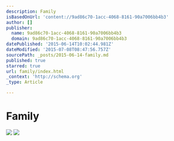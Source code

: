 ```yaml
---
description: Family
isBasedOnUrl: 'content://9ad86c70-1acc-4068-8161-90a7006bb4b3'
author: []
publisher:
  name: 9ad86c70-1acc-4068-8161-90a7006bb4b3
  domain: 9ad86c70-1acc-4068-8161-90a7006bb4b3
datePublished: '2015-06-14T10:02:44.981Z'
dateModified: '2015-07-08T08:47:56.757Z'
sourcePath: _posts/2015-06-14-family.md
published: true
starred: true
url: family/index.html
_context: 'http://schema.org'
_type: Article

---
```

# Family
![](https://the-grid-user-content.s3-us-west-2.amazonaws.com/c6b4ad25-2b2d-4ea1-910c-161b944823d0.jpg)
![](https://the-grid-user-content.s3-us-west-2.amazonaws.com/e49112ff-b1e9-45b2-a67c-cf487b7bf395.jpg)